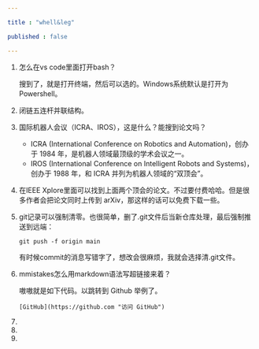 ```yaml
---

title : "whell&leg"

published : false

---
```


1. 怎么在vs code里面打开bash？

    搜到了，就是打开终端，然后可以选的。Windows系统默认是打开为Powershell。
2. 闭链五连杆并联结构。
3. 国际机器人会议（ICRA、IROS），这是什么？能搜到论文吗？

    - ICRA (International Conference on Robotics and Automation)，创办于 1984 年，是机器人领域最顶级的学术会议之一。
    - IROS (International Conference on Intelligent Robots and Systems)，创办于 1988 年，和 ICRA 并列为机器人领域的“双顶会”。
4. 在IEEE Xplore里面可以找到上面两个顶会的论文。不过要付费哈哈。但是很多作者会把论文同时上传到 arXiv，那这样的话可以免费下载一些。
5. git记录可以强制清零。也很简单，删了.git文件后当新仓库处理，最后强制推送到远端：

    `git push -f origin main`

    有时候commit的消息写错字了，想改会很麻烦，我就会选择清.git文件。
6. mmistakes怎么用markdown语法写超链接来着？

    嗷嗷就是如下代码。以跳转到 Github 举例了。 

    `[GitHub](https://github.com "访问 GitHub")`
7. 
8. 
9. 

